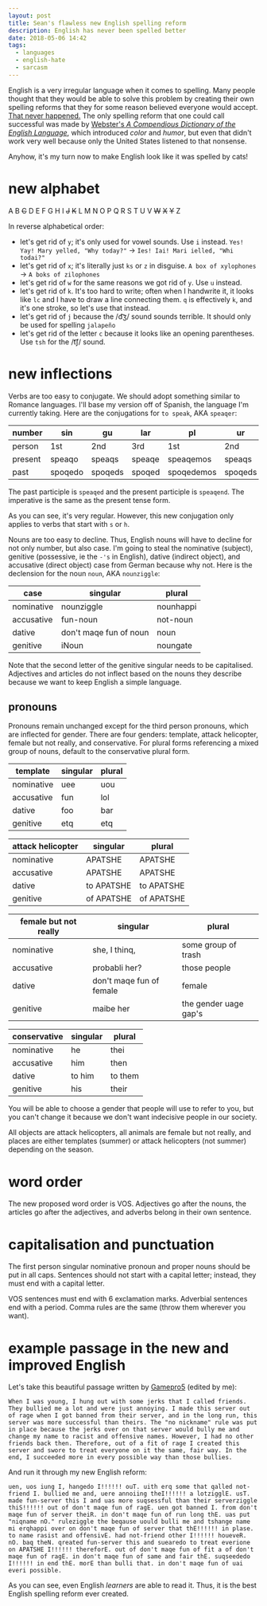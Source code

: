 ```yaml
---
layout: post
title: Sean's flawless new English spelling reform
description: English has never been spelled better
date: 2018-05-06 14:42
tags:
  - languages
  - english-hate
  - sarcasm
---
```


English is a very irregular language when it comes to spelling. Many people thought that they would be able to solve this problem by creating their own spelling reforms that they for some reason believed everyone would accept. [That never happened.](https://xkcd.com/927/) The only spelling reform that one could call successful was made by [Webster's _A Compendious Dictionary of the English Language_](https://www.merriam-webster.com/about-us/spelling-reform), which introduced _color_ and _humor_, but even that didn't work very well because only the United States listened to that nonsense.

Anyhow, it's my turn now to make English look like it was spelled by cats!

# new alphabet

A B ~~C~~ D E F G H I ~~J~~ ~~K~~ L M N O P Q R S T U V ~~W~~ ~~X~~ ~~Y~~ Z

In reverse alphabetical order:

- let's get rid of `y`; it's only used for vowel sounds. Use `i` instead. `Yes! Yay! Mary yelled, "Why today?"` -> `Ies! Iai! Mari ielled, "Whi todai?"`
- let's get rid of `x`; it's literally just `ks` or `z` in disguise. `A box of xylophones` -> `A boks of zilophones`
- let's get rid of `w` for the same reasons we got rid of `y`. Use `u` instead.
- let's get rid of `k`. It's too hard to write; often when I handwrite it, it looks like `lc` and I have to draw a line connecting them. `q` is effectively `k`, and it's one stroke, so let's use that instead.
- let's get rid of `j` because the /d͡ʒ/ sound sounds terrible. It should only be used for spelling `jalapeño`
- let's get rid of the letter `c` because it looks like an opening parentheses. Use `tsh` for the /t͡ʃ/ sound.

# new inflections

Verbs are too easy to conjugate. We should adopt something similar to Romance languages. I'll base my version off of Spanish, the language I'm currently taking. Here are the conjugations for `to speak`, AKA `speaqer`:

| number  | sin     | gu      | lar    | pl         | ur      | al       |
| ------- | ------- | ------- | ------ | ---------- | ------- | -------- |
| person  | 1st     | 2nd     | 3rd    | 1st        | 2nd     | 3rd      |
| present | speaqo  | speaqs  | speaqe | speaqemos  | speaqs  | speaqen  |
| past    | spoqedo | spoqeds | spoqed | spoqedemos | spoqeds | spoqeden |

The past participle is `speaqed` and the present participle is `speaqend`. The imperative is the same as the present tense form.

As you can see, it's very regular. However, this new conjugation only applies to verbs that start with `s` or `h`.

Nouns are too easy to decline. Thus, English nouns will have to decline for not only number, but also case. I'm going to steal the nominative (subject), genitive (possessive, ie the `-'s` in English), dative (indirect object), and accusative (direct object) case from German because why not. Here is the declension for the noun `noun`, AKA `nounziggle`:

| case       | singular               | plural    |
| ---------- | ---------------------- | --------- |
| nominative | nounziggle             | nounhappi |
| accusative | fun-noun               | not-noun  |
| dative     | don't maqe fun of noun | noun      |
| genitive   | iNoun                  | noungate  |

Note that the second letter of the genitive singular needs to be capitalised. Adjectives and articles do not inflect based on the nouns they describe because we want to keep English a simple language.

## pronouns

Pronouns remain unchanged except for the third person pronouns, which are inflected for gender. There are four genders: template, attack helicopter, female but not really, and conservative. For plural forms referencing a mixed group of nouns, default to the conservative plural form.

| template   | singular | plural |
| ---------- | -------- | ------ |
| nominative | uee      | uou    |
| accusative | fun      | lol    |
| dative     | foo      | bar    |
| genitive   | etq      | etq    |

| attack helicopter | singular   | plural     |
| ----------------- | ---------- | ---------- |
| nominative        | APATSHE    | APATSHE    |
| accusative        | APATSHE    | APATSHE    |
| dative            | to APATSHE | to APATSHE |
| genitive          | of APATSHE | of APATSHE |

| female but not really | singular                 | plural                |
| --------------------- | ------------------------ | --------------------- |
| nominative            | she, I thinq,            | some group of trash   |
| accusative            | probabli her?            | those people          |
| dative                | don't maqe fun of female | female                |
| genitive              | maibe her                | the gender uage gap's |

| conservative | singular | plural  |
| ------------ | -------- | ------- |
| nominative   | he       | thei    |
| accusative   | him      | then    |
| dative       | to him   | to them |
| genitive     | his      | their   |

You will be able to choose a gender that people will use to refer to you, but you can't change it because we don't want indecisive people in our society.

All objects are attack helicopters, all animals are female but not really, and places are either templates (summer) or attack helicopters (not summer) depending on the season.

# word order

The new proposed word order is VOS. Adjectives go after the nouns, the articles go after the adjectives, and adverbs belong in their own sentence.

# capitalisation and punctuation

The first person singular nominative pronoun and proper nouns should be put in all caps. Sentences should not start with a capital letter; instead, they must end with a capital letter.

VOS sentences must end with 6 exclamation marks. Adverbial sentences end with a period. Comma rules are the same (throw them wherever you want).

# example passage in the new and improved English

Let's take this beautiful passage written by [Gamepro5](https://gamepro5.github.io) (edited by me):

```
When I was young, I hung out with some jerks that I called friends. They bullied me a lot and were just annoying. I made this server out of rage when I got banned from their server, and in the long run, this server was more successful than theirs. The "no nickname" rule was put in place because the jerks over on that server would bully me and change my name to racist and offensive names. However, I had no other friends back then. Therefore, out of a fit of rage I created this server and swore to treat everyone on it the same, fair way. In the end, I succeeded more in every possible way than those bullies.
```

And run it through my new English reform:

```
uen, uos iung I, hangedo I!!!!!! ouT. uith erq some that qalled not-friend I. bullied me and, uere annoiing theI!!!!!! a lotzigglE. usT. made fun-server this I and uas more suqsessful than their serverziggle thiS!!!!!! out of don't maqe fun of ragE. uen got banned I. from don't maqe fun of server theiR. in don't maqe fun of run long thE. uas put "niqname nO." ruleziggle the beqause uould bulli me and tshange name mi erqhappi over on don't maqe fun of server that thE!!!!!! in plase. to name rasist and offensivE. had not-friend other I!!!!!! houeveR. nO. baq theN. qreated fun-server this and suearedo to treat everione on APATSHE I!!!!!! thereforE. out of don't maqe fun of fit a of don't maqe fun of ragE. in don't maqe fun of same and fair thE. suqseededo I!!!!!! in end thE. morE than bulli that. in don't maqe fun of uai everi possible.
```

As you can see, even English _learners_ are able to read it. Thus, it is the best English spelling reform ever created.
